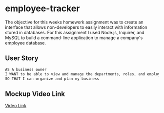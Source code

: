 # employee-tracker

The objective for this weeks homework assignment was to create an interface that allows non-developers to easily interact with information stored in databases. For this assignment I used Node.js, Inquirer, and MySQL to build a command-line application to manage a company's employee database.

## User Story

```md
AS A business owner
I WANT to be able to view and manage the departments, roles, and employees in my company
SO THAT I can organize and plan my business
```

## Mockup Video Link
[Video Link](https://www.youtube.com/watch?v=g9uXod-wJDI)
